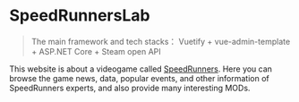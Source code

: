 # SpeedRunnersLab
> The main framework and tech stacks： Vuetify + vue-admin-template + ASP.NET Core + Steam open API

This website is about a videogame called [SpeedRunners](https://store.steampowered.com/app/207140/SpeedRunners). Here you can browse the game news, data, popular events, and other information of SpeedRunners experts, and also provide many interesting MODs.
